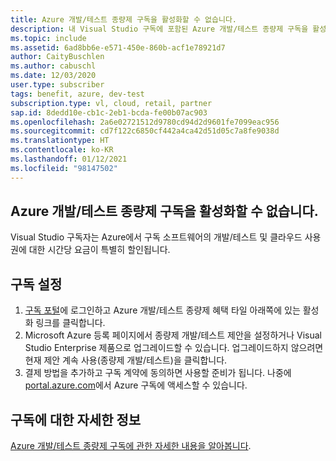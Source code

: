 ```yaml
---
title: Azure 개발/테스트 종량제 구독을 활성화할 수 없습니다.
description: 내 Visual Studio 구독에 포함된 Azure 개발/테스트 종량제 구독을 활성화할 수 없습니다.
ms.topic: include
ms.assetid: 6ad8bb6e-e571-450e-860b-acf1e78921d7
author: CaityBuschlen
ms.author: cabuschl
ms.date: 12/03/2020
user.type: subscriber
tags: benefit, azure, dev-test
subscription.type: vl, cloud, retail, partner
sap.id: 8dedd10e-cb1c-2eb1-bcda-fe00b07ac903
ms.openlocfilehash: 2a6e02721512d9780cd94d2d9601fe7099eac956
ms.sourcegitcommit: cd7f122c6850cf442a4ca42d51d05c7a8fe9038d
ms.translationtype: HT
ms.contentlocale: ko-KR
ms.lasthandoff: 01/12/2021
ms.locfileid: "98147502"
---
```

## <a name="im-unable-to-activate-my-azure-dev--test-pay-as-you-go-subscription"></a>Azure 개발/테스트 종량제 구독을 활성화할 수 없습니다.

Visual Studio 구독자는 Azure에서 구독 소프트웨어의 개발/테스트 및 클라우드 사용권에 대한 시간당 요금이 특별히 할인됩니다. 

## <a name="set-up-a-subscription"></a>구독 설정

1. [구독 포털](https://my.visualstudio.com/benefits)에 로그인하고 Azure 개발/테스트 종량제 혜택 타일 아래쪽에 있는 활성화 링크를 클릭합니다.
1. Microsoft Azure 등록 페이지에서 종량제 개발/테스트 제안을 설정하거나 Visual Studio Enterprise 제품으로 업그레이드할 수 있습니다. 업그레이드하지 않으려면 현재 제안 계속 사용(종량제 개발/테스트)을 클릭합니다. 
1. 결제 방법을 추가하고 구독 계약에 동의하면 사용할 준비가 됩니다. 나중에 [portal.azure.com](https://portal.azure.com/)에서 Azure 구독에 액세스할 수 있습니다. 

## <a name="more-information-about-subscriptions"></a>구독에 대한 자세한 정보
 
[Azure 개발/테스트 종량제 구독에 관한 자세한 내용을 알아봅니다](https://docs.microsoft.com/visualstudio/subscriptions/vs-azure-payg).